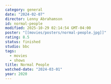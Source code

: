 ```yaml
---
category: general
date: "2024-02-07"
director: Lenny Abrahamson
id: normal-people
modified: 2025-10-29 02:14:54 GMT-04:00
poster: "[[movies/posters/normal-people.jpg]]"
rating: 8.5
status: finished
studio: bbc
tags:
  - movies
  - shows
title: Normal People
watched-date: "2024-03-01"
year: 2020
---
```

